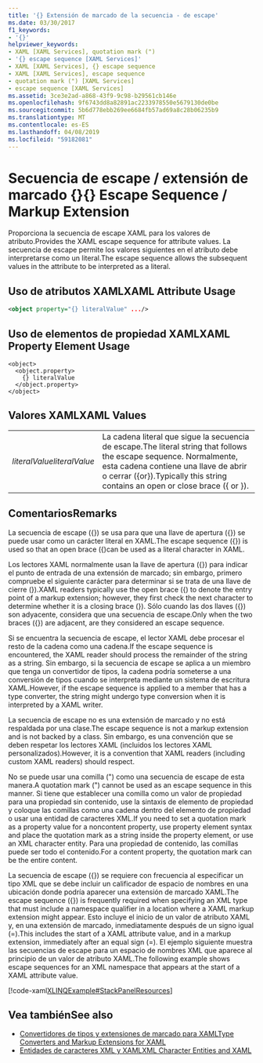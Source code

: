 ```yaml
---
title: '{} Extensión de marcado de la secuencia - de escape'
ms.date: 03/30/2017
f1_keywords:
- '{}'
helpviewer_keywords:
- XAML [XAML Services], quotation mark (")
- '{} escape sequence [XAML Services]'
- XAML [XAML Services], {} escape sequence
- XAML [XAML Services], escape sequence
- quotation mark (") [XAML Services]
- escape sequence [XAML Services]
ms.assetid: 3ce3e2ad-a868-43f9-9c98-b29561cb146e
ms.openlocfilehash: 9f6743dd8a82891ac2233978550e5679130de0be
ms.sourcegitcommit: 5b6d778ebb269ee6684fb57ad69a8c28b06235b9
ms.translationtype: MT
ms.contentlocale: es-ES
ms.lasthandoff: 04/08/2019
ms.locfileid: "59182081"
---
```

# <a name="-escape-sequence--markup-extension"></a><span data-ttu-id="10f4d-102">Secuencia de escape / extensión de marcado {}</span><span class="sxs-lookup"><span data-stu-id="10f4d-102">{} Escape Sequence / Markup Extension</span></span>
<span data-ttu-id="10f4d-103">Proporciona la secuencia de escape XAML para los valores de atributo.</span><span class="sxs-lookup"><span data-stu-id="10f4d-103">Provides the XAML escape sequence for attribute values.</span></span> <span data-ttu-id="10f4d-104">La secuencia de escape permite los valores siguientes en el atributo debe interpretarse como un literal.</span><span class="sxs-lookup"><span data-stu-id="10f4d-104">The escape sequence allows the subsequent values in the attribute to be interpreted as a literal.</span></span>  
  
## <a name="xaml-attribute-usage"></a><span data-ttu-id="10f4d-105">Uso de atributos XAML</span><span class="sxs-lookup"><span data-stu-id="10f4d-105">XAML Attribute Usage</span></span>  
  
```xml  
<object property="{} literalValue" .../>  
```  
  
## <a name="xaml-property-element-usage"></a><span data-ttu-id="10f4d-106">Uso de elementos de propiedad XAML</span><span class="sxs-lookup"><span data-stu-id="10f4d-106">XAML Property Element Usage</span></span>  
  
```  
<object>  
  <object.property>  
    {} literalValue  
  </object.property>  
</object>  
```  
  
## <a name="xaml-values"></a><span data-ttu-id="10f4d-107">Valores XAML</span><span class="sxs-lookup"><span data-stu-id="10f4d-107">XAML Values</span></span>  
  
|||  
|-|-|  
|*<span data-ttu-id="10f4d-108">literalValue</span><span class="sxs-lookup"><span data-stu-id="10f4d-108">literalValue</span></span>*|<span data-ttu-id="10f4d-109">La cadena literal que sigue la secuencia de escape.</span><span class="sxs-lookup"><span data-stu-id="10f4d-109">The literal string that follows the escape sequence.</span></span> <span data-ttu-id="10f4d-110">Normalmente, esta cadena contiene una llave de abrir o cerrar ({or}).</span><span class="sxs-lookup"><span data-stu-id="10f4d-110">Typically this string contains an open or close brace ({ or }).</span></span>|  
  
## <a name="remarks"></a><span data-ttu-id="10f4d-111">Comentarios</span><span class="sxs-lookup"><span data-stu-id="10f4d-111">Remarks</span></span>  
 <span data-ttu-id="10f4d-112">La secuencia de escape ({}) se usa para que una llave de apertura ({}) se puede usar como un carácter literal en XAML.</span><span class="sxs-lookup"><span data-stu-id="10f4d-112">The escape sequence ({}) is used so that an open brace ({)can be used as a literal character in XAML.</span></span>  
  
 <span data-ttu-id="10f4d-113">Los lectores XAML normalmente usan la llave de apertura ({}) para indicar el punto de entrada de una extensión de marcado; sin embargo, primero compruebe el siguiente carácter para determinar si se trata de una llave de cierre (}).</span><span class="sxs-lookup"><span data-stu-id="10f4d-113">XAML readers typically use the open brace ({) to denote the entry point of a markup extension; however, they first check the next character to determine whether it is a closing brace (}).</span></span> <span data-ttu-id="10f4d-114">Sólo cuando las dos llaves ({}) son adyacente, considera que una secuencia de escape.</span><span class="sxs-lookup"><span data-stu-id="10f4d-114">Only when the two braces ({}) are adjacent, are they considered an escape sequence.</span></span>  
  
 <span data-ttu-id="10f4d-115">Si se encuentra la secuencia de escape, el lector XAML debe procesar el resto de la cadena como una cadena.</span><span class="sxs-lookup"><span data-stu-id="10f4d-115">If the escape sequence is encountered, the XAML reader should process the remainder of the string as a string.</span></span> <span data-ttu-id="10f4d-116">Sin embargo, si la secuencia de escape se aplica a un miembro que tenga un convertidor de tipos, la cadena podría someterse a una conversión de tipos cuando se interpreta mediante un sistema de escritura XAML.</span><span class="sxs-lookup"><span data-stu-id="10f4d-116">However, if the escape sequence is applied to a member that has a type converter, the string might undergo type conversion when it is interpreted by a XAML writer.</span></span>  
  
 <span data-ttu-id="10f4d-117">La secuencia de escape no es una extensión de marcado y no está respaldada por una clase.</span><span class="sxs-lookup"><span data-stu-id="10f4d-117">The escape sequence is not a markup extension and is not backed by a class.</span></span> <span data-ttu-id="10f4d-118">Sin embargo, es una convención que se deben respetar los lectores XAML (incluidos los lectores XAML personalizados).</span><span class="sxs-lookup"><span data-stu-id="10f4d-118">However, it is a convention that XAML readers (including custom XAML readers) should respect.</span></span>  
  
 <span data-ttu-id="10f4d-119">No se puede usar una comilla (") como una secuencia de escape de esta manera.</span><span class="sxs-lookup"><span data-stu-id="10f4d-119">A quotation mark (") cannot be used as an escape sequence in this manner.</span></span> <span data-ttu-id="10f4d-120">Si tiene que establecer una comilla como un valor de propiedad para una propiedad sin contenido, use la sintaxis de elemento de propiedad y coloque las comillas como una cadena dentro del elemento de propiedad o usar una entidad de caracteres XML.</span><span class="sxs-lookup"><span data-stu-id="10f4d-120">If you need to set a quotation mark as a property value for a noncontent property, use property element syntax and place the quotation mark as a string inside the property element, or use an XML character entity.</span></span> <span data-ttu-id="10f4d-121">Para una propiedad de contenido, las comillas puede ser todo el contenido.</span><span class="sxs-lookup"><span data-stu-id="10f4d-121">For a content property, the quotation mark can be the entire content.</span></span>  
  
 <span data-ttu-id="10f4d-122">La secuencia de escape ({}) se requiere con frecuencia al especificar un tipo XML que se debe incluir un calificador de espacio de nombres en una ubicación donde podría aparecer una extensión de marcado XAML.</span><span class="sxs-lookup"><span data-stu-id="10f4d-122">The escape sequence ({}) is frequently required when specifying an XML type that must include a namespace qualifier in a location where a XAML markup extension might appear.</span></span> <span data-ttu-id="10f4d-123">Esto incluye el inicio de un valor de atributo XAML y, en una extensión de marcado, inmediatamente después de un signo igual (=).</span><span class="sxs-lookup"><span data-stu-id="10f4d-123">This includes the start of a XAML attribute value, and in a markup extension, immediately after an equal sign (=).</span></span> <span data-ttu-id="10f4d-124">El ejemplo siguiente muestra las secuencias de escape para un espacio de nombres XML que aparece al principio de un valor de atributo XAML.</span><span class="sxs-lookup"><span data-stu-id="10f4d-124">The following example shows escape sequences for an XML namespace that appears at the start of a XAML attribute value.</span></span>  
  
 [!code-xaml[XLINQExample#StackPanelResources](~/samples/snippets/csharp/VS_Snippets_Wpf/XLinqExample/CSharp/Window1.xaml#stackpanelresources)]  
  
## <a name="see-also"></a><span data-ttu-id="10f4d-125">Vea también</span><span class="sxs-lookup"><span data-stu-id="10f4d-125">See also</span></span>

- [<span data-ttu-id="10f4d-126">Convertidores de tipos y extensiones de marcado para XAML</span><span class="sxs-lookup"><span data-stu-id="10f4d-126">Type Converters and Markup Extensions for XAML</span></span>](type-converters-and-markup-extensions-for-xaml.md)
- [<span data-ttu-id="10f4d-127">Entidades de caracteres XML y XAML</span><span class="sxs-lookup"><span data-stu-id="10f4d-127">XML Character Entities and XAML</span></span>](xml-character-entities-and-xaml.md)
